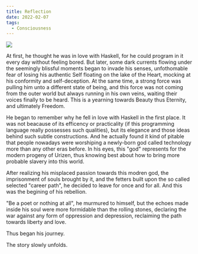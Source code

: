 ```yaml
---
title: Reflection
date: 2022-02-07
tags:
  - Consciousness
---
```


![](https://cdn.jsdelivr.net/gh/raptazure/cdn/blog/transitions.jpg)

At first, he thought he was in love with Haskell, for he could program in it every day without feeling bored. But later, some dark currents flowing under the seemingly blissful moments began to invade his senses, unfothomable fear of losing his authentic Self floating on the lake of the Heart, mocking at his conformity and self-deception. At the same time, a strong force was pulling him unto a different state of being, and this force was not coming from the outer world but always running in his own veins, waiting their voices finally to be heard. This is a yearning towards Beauty thus Eternity, and ultimately Freedom. 

<!--more-->

He began to remember why he fell in love with Haskell in the first place. It was not beacause of its efficency or practicality (if this programming language really possesses such qualities), but its elegance and those ideas behind such subtle constructions. And he actually found it kind of pitable that people nowadays were worshiping a newly-born god called technology more than any other eras before. In his eyes, this "god" represents for the modern progeny of Urizen, thus knowing best about how to bring more probable slavery into this world. 

After realizing his misplaced passion towards this modren god, the imprisonment of souls brought by it, and the fetters built upon the so called selected "career path", he decided to leave for once and for all. And this was the begining of his rebellion. 

"Be a poet or nothing at all", he murmured to himself, but the echoes made inside his soul were more formidable than the rolling stones, declaring the war against any form of oppression and depression, reclaiming the path towards liberty and love.

Thus began his journey.

The story slowly unfolds.